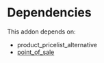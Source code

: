 # Dependencies

This addon depends on:

- product_pricelist_alternative
- [point_of_sale](https://github.com/bringout/oca-ocb-sale/tree/d85ae419535f3bb204d666806d83849c7cf0b3b0/odoo-bringout-oca-ocb-point_of_sale)
